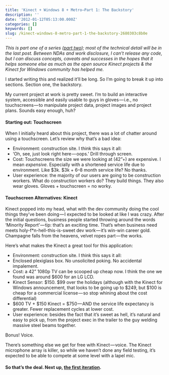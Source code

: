 ```yaml
---
title: 'Kinect + Windows 8 + Metro–Part 1: The Backstory'
description: ''
date: '2012-01-12T05:13:00.000Z'
categories: []
keywords: []
slug: /kinect-windows-8-metro-part-1-the-backstory-2680303c8b0e
---
```


_This is part one of a series (_[_part two_](http://jpd.ms/post/2012/01/12/Kinect-Windows-8-Metro–Part-2-The-First-Iteration.aspx)_); most of the technical detail will be in the last post. Between NDAs and work disclosure, I can’t release any code, but I can discuss concepts, caveats and successes in the hopes that it helps someone else as much as the open source Kinect projects & the Kinect for Windows community has helped me._

I started writing this and realized it’ll be long. So I’m going to break it up into sections. Section one, the backstory.

My current project at work is pretty sweet. I’m to build an interactive system, accessible and easily usable to guys in gloves — i.e., no touchscreens — to manipulate project data, project images and project plans. Sounds easy enough, huh?

#### Starting out: Touchscreen

When I initially heard about this project, there was a lot of chatter around using a touchscreen. Let’s review why that’s a bad idea:

*   Environment: construction site. I think this says it all:
*   ‘Oh, see, just look right here — oops.’ Drill through screen.
*   Cost: Touchscreens the size we were looking at (42”+) are expensive. I mean _expensive._ Especially with a shortened service life due to environment. Like $3k. $3k + 6–8 month service life? No thanks.
*   User experience: the majority of our users are going to be construction workers. What do construction workers do? They build things. They also wear gloves. Gloves + touchscreen = no worky.

#### Touchscreen Alternatives: Kinect

Kinect popped into my head, what with the dev community doing the cool things they’ve been doing — I expected to be looked at like I was crazy. After the initial questions, business people started throwing around the words ‘Minority Report’ — tip: that’s an exciting time. That’s when business need meets holy-f\*n-hell-this-is-sweet dev work — it’s win-win career gold. Champagne falls from the heavens, velvet ropes part — the works.

Here’s what makes the Kinect a great tool for this application:

*   Environment: construction site. I think this says it all:
*   Enclosed plexiglass box. No unsolicited poking. No accidental impalement.
*   Cost: a 42” 1080p TV can be scooped up cheap now. I think the one we found was around $600 for an LG LCD.
*   Kinect Sensor: $150. $99 over the holidays (although with the Kinect for Windows announcement, that looks to be going up to $249, but $100 is cheap for a commercial license — so stop whining about the cost differential)
*   $600 TV + $150 Kinect = $750 — AND the service life expectancy is greater. Fewer replacement cycles at lower cost.
*   User experience: besides the fact that it’s sweet as hell, it’s natural and easy to pick up, from the project exec in the trailer to the guy welding massive steel beams together.

Bonus! Voice.

There’s something else we get for free with Kinect — voice. The Kinect microphone array is killer, so while we haven’t done any field testing, it’s expected to be able to compete at some level with a lapel mic.

#### So that’s the deal. Next up, [the first iteration](http://jpd.ms/post/2012/01/12/Kinect-Windows-8-Metro–Part-2-The-First-Iteration.aspx).